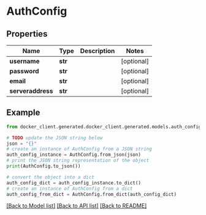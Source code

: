 # AuthConfig


## Properties

Name | Type | Description | Notes
------------ | ------------- | ------------- | -------------
**username** | **str** |  | [optional] 
**password** | **str** |  | [optional] 
**email** | **str** |  | [optional] 
**serveraddress** | **str** |  | [optional] 

## Example

```python
from docker_client.generated.docker_client.generated.models.auth_config import AuthConfig

# TODO update the JSON string below
json = "{}"
# create an instance of AuthConfig from a JSON string
auth_config_instance = AuthConfig.from_json(json)
# print the JSON string representation of the object
print(AuthConfig.to_json())

# convert the object into a dict
auth_config_dict = auth_config_instance.to_dict()
# create an instance of AuthConfig from a dict
auth_config_from_dict = AuthConfig.from_dict(auth_config_dict)
```
[[Back to Model list]](../README.md#documentation-for-models) [[Back to API list]](../README.md#documentation-for-api-endpoints) [[Back to README]](../README.md)


